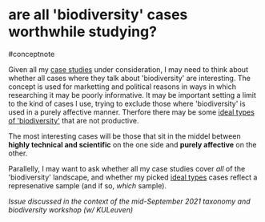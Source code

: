 # are all 'biodiversity' cases worthwhile studying?
#conceptnote

Given all my [case studies](🌱%20biodiv--cases%20to%20study.md) under consideration, I may need to think about whether all cases where they talk about 'biodiversity' are interesting. The concept is used for marketting and political reasons in ways in which researching it may be poorly informative. It may be important setting a limit to the kind of cases I use, trying to exclude those where 'biodiversity' is used in a purely affective manner. Therfore there may be some [ideal types of 'biodiversity'](🌱%20biodiv--ideal%20types%20of%20case-studies.md) that are not productive. 

The most interesting cases will be those that sit in the middel between **highly technical and scientific** on the one side and **purely affective** on the other.

Parallelly, I may want to ask whether all my case studies cover *all* of the 'biodiversity' landscape, and whether my picked [ideal types](the%20'ideal%20type'%20is%20an%20analytical%20unit%20for%20comparative%20historical%20analysis.md) cases reflect a represenative sample (and if so, *which* sample).


*Issue discussed in the context of the mid-September 2021 taxonomy and biodiversity workshop (w/ KULeuven)*






